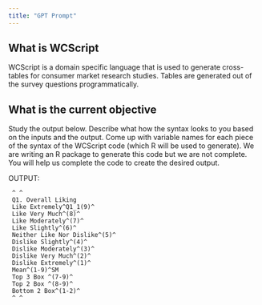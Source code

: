 ```yaml
---
title: "GPT Prompt"
---
```

## What is WCScript

WCScript is a domain specific language that is used to generate cross-tables for consumer market research studies. Tables are generated out of the survey questions programmatically. 

## What is the current objective

Study the output below. Describe what how the syntax looks to you based on the inputs and the output.
Come up with variable names for each piece of the syntax of the WCScript code (which R will be used to generate).
We are writing an R package to generate this code but we are not complete. You will help us complete the code to create the desired output.

OUTPUT:
```
 ^ ^
 Q1. Overall Liking
 Like Extremely^Q1_1(9)^
 Like Very Much^(8)^
 Like Moderately^(7)^
 Like Slightly^(6)^
 Neither Like Nor Dislike^(5)^
 Dislike Slightly^(4)^
 Dislike Moderately^(3)^
 Dislike Very Much^(2)^
 Dislike Extremely^(1)^
 Mean^(1-9)^SM
 Top 3 Box ^(7-9)^
 Top 2 Box ^(8-9)^
 Bottom 2 Box^(1-2)^
 ^ ^
```

